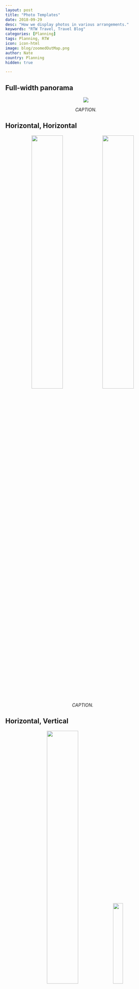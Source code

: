 ```yaml
---
layout: post
title: "Photo Templates"
date: 2018-09-29
desc: "How we display photos in various arrangements."
keywords: "RTW Travel, Travel Blog"
categories: [Planning]
tags: Planning, RTW
icon: icon-html
image: blog/zoomedOutMap.png
author: Nate
country: Planning
hidden: true

---
```


## Full-width panorama

<div style="text-align: center;"><a href="/static/assets/img/blog/HoiAnLightReflectionsPANO.jpg" target="_blank"><img src="/static/assets/img/blog/HoiAnLightReflectionsPANO.jpg" style="max-width: calc(95% - 20px);"></a><p><i>CAPTION.</i></p></div><p></p> 

## Horizontal, Horizontal

<div style="text-align: center; max-width: calc(100% - 20px);"><a href="/static/assets/img/blog/HanoiNemVuong.jpg" target="_blank"><img src="/static/assets/img/blog/HanoiNemVuong.jpg" width="45%"></a> <a href="/static/assets/img/blog/HanoiBunCha.jpg" target="_blank"><img src="/static/assets/img/blog/HanoiBunCha.jpg" width="45%"></a><p><i>CAPTION.</i></p></div><p></p>

## Horizontal, Vertical

<div style="text-align: center; max-width: calc(100% - 20px);"><a href="/static/assets/img/blog/HoiAnBaleWellFood.jpg" target="_blank"><img src="/static/assets/img/blog/HoiAnBaleWellFood.jpg" width="45%"></a> <a href="/static/assets/img/blog/HoiAnBaleWellNate.jpg" target="_blank"><img src="/static/assets/img/blog/HoiAnBaleWellNate.jpg" width="25.4%"></a><p><i>CAPTION.</i></p></div><p></p>

## Vertical, Horizontal

<div style="text-align: center; max-width: calc(100% - 20px);"><a href="/static/assets/img/blog/HoiAnBahnMi.jpg" target="_blank"><img src="/static/assets/img/blog/HoiAnBahnMi.jpg" width="25.4%"></a> <a href="/static/assets/img/blog/HoiAnLightReflectionsBridge.jpg" target="_blank"><img src="/static/assets/img/blog/HoiAnLightReflectionsBridge.jpg" width="45%"></a><p><i>CAPTION.</i></p></div><p></p>

## Vertical, Vertical

<div style="text-align: center; max-width: calc(100% - 20px);"><a href="/static/assets/img/blog/BaganNateEbike.jpg" target="_blank"><img src="/static/assets/img/blog/BaganNateEbike.jpg" width="30%"></a> <a href="/static/assets/img/blog/BaganAmyEbike.jpg" target="_blank"><img src="/static/assets/img/blog/BaganAmyEbike.jpg" width="30%"></a><p><i>CAPTION.</i></p></div><p></p>

## Three Horizontal

<div style="text-align: center; max-width: calc(100% - 20px);"><a href="/static/assets/img/blog/HoiAnTrainSide.jpg" target="_blank"><img src="/static/assets/img/blog/HoiAnTrainSide.jpg" width="32%"></a> <a href="/static/assets/img/blog/HoiAnCamKimLunch.jpg" target="_blank"><img src="/static/assets/img/blog/HoiAnCamKimLunch.jpg" width="32%"></a> <a href="/static/assets/img/blog/HoiAnTrainOcean.jpg" target="_blank"><img src="/static/assets/img/blog/HoiAnTrainOcean.jpg" width="32%"></a><p><i>CAPTION.</i></p></div><p></p>

## Three Vertical

<div style="text-align: center; max-width: calc(100% - 20px);"><a href="/static/assets/img/blog/HoiAnSpringRolling.jpg" target="_blank"><img src="/static/assets/img/blog/HoiAnSpringRolling.jpg" width="25.4%"></a> <a href="/static/assets/img/blog/HoiAnSpringRolled.jpg" target="_blank"><img src="/static/assets/img/blog/HoiAnSpringRolled.jpg" width="25.4%"></a> <a href="/static/assets/img/blog/HoiAnWeCooked.jpg" target="_blank"><img src="/static/assets/img/blog/HoiAnWeCooked.jpg" width="25.4%"></a><p><i>CAPTION.</i></p></div><p></p>

## Horizontal, Vertical, Horizontal

<div style="text-align: center; max-width: calc(100% - 20px);"><a href="/static/assets/img/blog/BaganScaffoldPagoda.jpg" target="_blank"><img src="/static/assets/img/blog/BaganScaffoldPagoda.jpg" width="35.5%"></a> <a href="/static/assets/img/blog/BaganInteriorScaffold.jpg" target="_blank"><img src="/static/assets/img/blog/BaganInteriorScaffold.jpg" width="20%"></a> <a href="/static/assets/img/blog/BaganReinforcedPagoda.jpg" target="_blank"><img src="/static/assets/img/blog/BaganReinforcedPagoda.jpg" width="35.5%"></a><p><i>CAPTION.</i></p></div><p></p>

## Vertical, Horizontal, Vertical

<div style="text-align: center; max-width: calc(100% - 20px);"><a href="/static/assets/img/blog/BaganThroughArchway.jpg" target="_blank"><img src="/static/assets/img/blog/BaganThroughArchway.jpg" width="24.5%"></a> <a href="/static/assets/img/blog/BaganRectangleWindow.jpg" target="_blank"><img src="/static/assets/img/blog/BaganRectangleWindow.jpg" width="43.5%"></a> <a href="/static/assets/img/blog/BaganPagodaArchway.jpg" target="_blank"><img src="/static/assets/img/blog/BaganPagodaArchway.jpg" width="24.5%"></a><p><i>CAPTION.</i></p></div><p></p>

## Vertical, Horizontal, Horizontal

<div style="text-align: center; max-width: calc(100% - 20px);"><a href="/static/assets/img/blog/HoiAnCamKimNateBridge.jpg" target="_blank"><img src="/static/assets/img/blog/HoiAnCamKimNateBridge.jpg" width="20%"></a> <a href="/static/assets/img/blog/HoiAnCamKimLunch.jpg" target="_blank"><img src="/static/assets/img/blog/HoiAnCamKimLunch.jpg" width="35.5%"></a> <a href="/static/assets/img/blog/HoiAnCamKimLunchView.jpg" target="_blank"><img src="/static/assets/img/blog/HoiAnCamKimLunchView.jpg" width="35.5%"></a><p><i>CAPTION.</i></p></div><p></p>

## Single Centered Horizontal

<div style="text-align: center; max-width: calc(100% - 20px);"><a href="/static/assets/img/blog/BaganEbikesPagoda.jpg" target="_blank"><img src="/static/assets/img/blog/BaganEbikesPagoda.jpg" width="45%"></a><p><i>CAPTION.</i></p></div><p></p>

## Single Centered Vertical

<div style="text-align: center; max-width: calc(100% - 20px);"><a href="/static/assets/img/blog/HoiAnRecommendation.jpg" target="_blank"><img src="/static/assets/img/blog/HoiAnRecommendation.jpg" width="30%"></a><p><i>CAPTION.</i></p></div><p></p>

## Centered Horizontal Video Silent

<div style="text-align: center;"><video controls autoplay loop>
  <source src="/static/assets/img/blog/premierMovieSilent.m4v" type="video/mp4">
  <a href="/static/assets/img/blog/premierTrainBend.jpg" target="_blank"><img src="/static/assets/img/blog/premierTrainBend.jpg" style="max-width: calc(100% - 20px);"></a>
</video>
<p><i>CAPTION.</i></p>
</div>

## Full-width Horizontal Video 

<div style="text-align: center;"><video controls loop style="max-width: calc(100% - 20px);">
  <source src="/static/assets/img/blog/ilhaParrotHowlersSized.m4v" type="video/mp4">
  <a href="/static/assets/img/blog/ilhaParrotClimb.jpg" target="_blank"><img src="/static/assets/img/blog/ilhaParrotClimb.jpg" style="max-width: calc(100% - 20px);"></a>
</video>
<p><i>CAPTION.</i></p>
</div>

## Right-justified Vertical Video

<div style="float: right; text-align: right; width: 25%;"><video controls autoplay loop style="width: 100%;">
  <source src="/static/assets/img/blog/HanoiTrafficTimelapseSmaller.mp4" type="video/mp4">
  <a href="/static/assets/img/blog/HanoiTraffic.jpg" target="_blank"><img src="/static/assets/img/blog/HanoiTraffic.jpg" width="45%"></a>
</video>
<p><i>CAPTION.</i></p>
</div>

<div style="width: 100%; overflow: auto;"></div>
